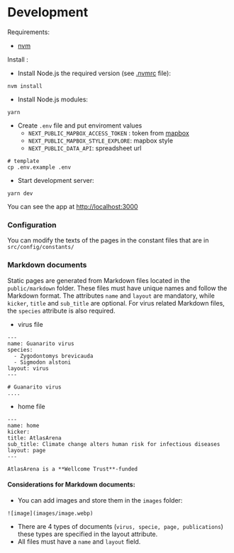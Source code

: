 # Development

Requirements:

- [nvm](https://github.com/creationix/nvm)

Install :

- Install Node.js the required version (see [.nvmrc](.nvmrc) file):

```shell
nvm install
```

- Install Node.js modules:

```shell
yarn
```

- Create `.env` file and put enviroment values
  - `NEXT_PUBLIC_MAPBOX_ACCESS_TOKEN` : token from [mapbox](https://docs.mapbox.com/help/getting-started/access-tokens/)
  - `NEXT_PUBLIC_MAPBOX_STYLE_EXPLORE`: mapbox style
  - `NEXT_PUBLIC_DATA_API`: spreadsheet url

```shell
# template
cp .env.example .env
```

- Start development server:

```shell
yarn dev
```

You can see the app at [http://localhost:3000](http://localhost:3000)

### Configuration

You can modify the texts of the pages in the constant files that are in `src/config/constants/`

### Markdown documents

Static pages are generated from Markdown files located in the `public/markdown` folder. These files must have unique names and follow the Markdown format. The attributes `name` and `layout` are mandatory, while `kicker`, `title` and `sub_title` are optional. For virus related Markdown files, the `species` attribute is also required.

- virus file

```text
---
name: Guanarito virus
species:
  - Zygodontomys brevicauda
  - Sigmodon alstoni
layout: virus
---

# Guanarito virus
....

```

- home file

```text
---
name: home
kicker:
title: AtlasArena
sub_title: Climate change alters human risk for infectious diseases
layout: page
---

AtlasArena is a **Wellcome Trust**-funded
```

#### Considerations for Markdown documents:

- You can add images and store them in the `images` folder:

```text
![image](images/image.webp)
```

- There are 4 types of documents (`virus, specie, page, publications`) these types are specified in the layout attribute.
- All files must have a `name` and `layout` field.
